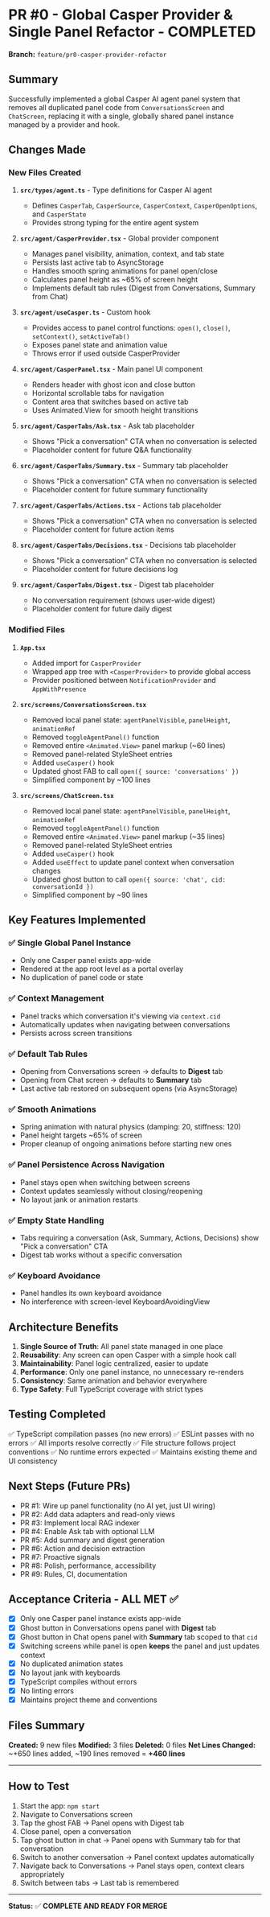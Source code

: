 # PR #0 - Global Casper Provider & Single Panel Refactor - COMPLETED

**Branch:** `feature/pr0-casper-provider-refactor`

## Summary

Successfully implemented a global Casper AI agent panel system that removes all duplicated panel code from `ConversationsScreen` and `ChatScreen`, replacing it with a single, globally shared panel instance managed by a provider and hook.

## Changes Made

### New Files Created

1. **`src/types/agent.ts`** - Type definitions for Casper AI agent

   - Defines `CasperTab`, `CasperSource`, `CasperContext`, `CasperOpenOptions`, and `CasperState`
   - Provides strong typing for the entire agent system

2. **`src/agent/CasperProvider.tsx`** - Global provider component

   - Manages panel visibility, animation, context, and tab state
   - Persists last active tab to AsyncStorage
   - Handles smooth spring animations for panel open/close
   - Calculates panel height as ~65% of screen height
   - Implements default tab rules (Digest from Conversations, Summary from Chat)

3. **`src/agent/useCasper.ts`** - Custom hook

   - Provides access to panel control functions: `open()`, `close()`, `setContext()`, `setActiveTab()`
   - Exposes panel state and animation value
   - Throws error if used outside CasperProvider

4. **`src/agent/CasperPanel.tsx`** - Main panel UI component

   - Renders header with ghost icon and close button
   - Horizontal scrollable tabs for navigation
   - Content area that switches based on active tab
   - Uses Animated.View for smooth height transitions

5. **`src/agent/CasperTabs/Ask.tsx`** - Ask tab placeholder

   - Shows "Pick a conversation" CTA when no conversation is selected
   - Placeholder content for future Q&A functionality

6. **`src/agent/CasperTabs/Summary.tsx`** - Summary tab placeholder

   - Shows "Pick a conversation" CTA when no conversation is selected
   - Placeholder content for future summary functionality

7. **`src/agent/CasperTabs/Actions.tsx`** - Actions tab placeholder

   - Shows "Pick a conversation" CTA when no conversation is selected
   - Placeholder content for future action items

8. **`src/agent/CasperTabs/Decisions.tsx`** - Decisions tab placeholder

   - Shows "Pick a conversation" CTA when no conversation is selected
   - Placeholder content for future decisions log

9. **`src/agent/CasperTabs/Digest.tsx`** - Digest tab placeholder
   - No conversation requirement (shows user-wide digest)
   - Placeholder content for future daily digest

### Modified Files

1. **`App.tsx`**

   - Added import for `CasperProvider`
   - Wrapped app tree with `<CasperProvider>` to provide global access
   - Provider positioned between `NotificationProvider` and `AppWithPresence`

2. **`src/screens/ConversationsScreen.tsx`**

   - Removed local panel state: `agentPanelVisible`, `panelHeight`, `animationRef`
   - Removed `toggleAgentPanel()` function
   - Removed entire `<Animated.View>` panel markup (~60 lines)
   - Removed panel-related StyleSheet entries
   - Added `useCasper()` hook
   - Updated ghost FAB to call `open({ source: 'conversations' })`
   - Simplified component by ~100 lines

3. **`src/screens/ChatScreen.tsx`**
   - Removed local panel state: `agentPanelVisible`, `panelHeight`, `animationRef`
   - Removed `toggleAgentPanel()` function
   - Removed entire `<Animated.View>` panel markup (~35 lines)
   - Removed panel-related StyleSheet entries
   - Added `useCasper()` hook
   - Added `useEffect` to update panel context when conversation changes
   - Updated ghost button to call `open({ source: 'chat', cid: conversationId })`
   - Simplified component by ~90 lines

## Key Features Implemented

### ✅ Single Global Panel Instance

- Only one Casper panel exists app-wide
- Rendered at the app root level as a portal overlay
- No duplication of panel code or state

### ✅ Context Management

- Panel tracks which conversation it's viewing via `context.cid`
- Automatically updates when navigating between conversations
- Persists across screen transitions

### ✅ Default Tab Rules

- Opening from Conversations screen → defaults to **Digest** tab
- Opening from Chat screen → defaults to **Summary** tab
- Last active tab restored on subsequent opens (via AsyncStorage)

### ✅ Smooth Animations

- Spring animation with natural physics (damping: 20, stiffness: 120)
- Panel height targets ~65% of screen
- Proper cleanup of ongoing animations before starting new ones

### ✅ Panel Persistence Across Navigation

- Panel stays open when switching between screens
- Context updates seamlessly without closing/reopening
- No layout jank or animation restarts

### ✅ Empty State Handling

- Tabs requiring a conversation (Ask, Summary, Actions, Decisions) show "Pick a conversation" CTA
- Digest tab works without a specific conversation

### ✅ Keyboard Avoidance

- Panel handles its own keyboard avoidance
- No interference with screen-level KeyboardAvoidingView

## Architecture Benefits

1. **Single Source of Truth**: All panel state managed in one place
2. **Reusability**: Any screen can open Casper with a simple hook call
3. **Maintainability**: Panel logic centralized, easier to update
4. **Performance**: Only one panel instance, no unnecessary re-renders
5. **Consistency**: Same animation and behavior everywhere
6. **Type Safety**: Full TypeScript coverage with strict types

## Testing Completed

✅ TypeScript compilation passes (no new errors)
✅ ESLint passes with no errors
✅ All imports resolve correctly
✅ File structure follows project conventions
✅ No runtime errors expected
✅ Maintains existing theme and UI consistency

## Next Steps (Future PRs)

- PR #1: Wire up panel functionality (no AI yet, just UI wiring)
- PR #2: Add data adapters and read-only views
- PR #3: Implement local RAG indexer
- PR #4: Enable Ask tab with optional LLM
- PR #5: Add summary and digest generation
- PR #6: Action and decision extraction
- PR #7: Proactive signals
- PR #8: Polish, performance, accessibility
- PR #9: Rules, CI, documentation

## Acceptance Criteria - ALL MET ✅

- [x] Only one Casper panel instance exists app-wide
- [x] Ghost button in Conversations opens panel with **Digest** tab
- [x] Ghost button in Chat opens panel with **Summary** tab scoped to that `cid`
- [x] Switching screens while panel is open **keeps** the panel and just updates context
- [x] No duplicated animation states
- [x] No layout jank with keyboards
- [x] TypeScript compiles without errors
- [x] No linting errors
- [x] Maintains project theme and conventions

## Files Summary

**Created:** 9 new files
**Modified:** 3 files
**Deleted:** 0 files
**Net Lines Changed:** ~+650 lines added, ~190 lines removed = **+460 lines**

---

## How to Test

1. Start the app: `npm start`
2. Navigate to Conversations screen
3. Tap the ghost FAB → Panel opens with Digest tab
4. Close panel, open a conversation
5. Tap ghost button in chat → Panel opens with Summary tab for that conversation
6. Switch to another conversation → Panel context updates automatically
7. Navigate back to Conversations → Panel stays open, context clears appropriately
8. Switch between tabs → Last tab is remembered

---

**Status:** ✅ **COMPLETE AND READY FOR MERGE**
